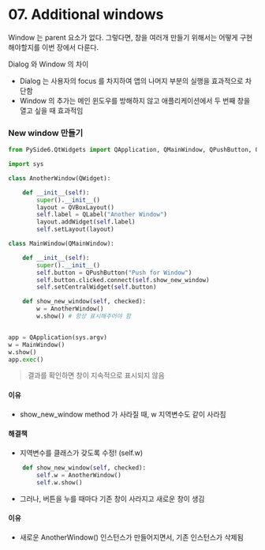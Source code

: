 # 07. Additional windows

Window 는 parent 요소가 없다. 그렇다면, 창을 여러개 만들기 위해서는 어떻게 구현해야할지를 이번 장에서 다룬다.

Dialog 와 Window 의 차이
- Dialog 는 사용자의 focus 를 차지하여 앱의 나머지 부분의 실행을 효과적으로 차단함
- Window 의 추가는 메인 윈도우를 방해하지 않고 애플리케이션에서 두 번째 창을 열고 싶을 때 효과적임

### New window 만들기

```python
from PySide6.QtWidgets import QApplication, QMainWindow, QPushButton, QLabel, QVBoxLayout, QWidget

import sys

class AnotherWindow(QWidget):

    def __init__(self):
        super().__init__()
        layout = QVBoxLayout()
        self.label = QLabel("Another Window")
        layout.addWidget(self.label)
        self.setLayout(layout)

class MainWindow(QMainWindow):

    def __init__(self):
        super().__init__()
        self.button = QPushButton("Push for Window")
        self.button.clicked.connect(self.show_new_window)
        self.setCentralWidget(self.button)

    def show_new_window(self, checked):
        w = AnotherWindow()
        w.show() # 항상 표시해주어야 함


app = QApplication(sys.argv)
w = MainWindow()
w.show()
app.exec()
```

> 결과를 확인하면 창이 지속적으로 표시되지 않음

#### 이유
- show_new_window method 가 사라질 때, w 지역변수도 같이 사라짐

#### 해결책
- 지역변수를 클래스가 갖도록 수정! (self.w)
```python
    def show_new_window(self, checked):
        self.w = AnotherWindow()
        self.w.show()
```

- 그러나, 버튼을 누를 때마다 기존 창이 사라지고 새로운 창이 생김

#### 이유
- 새로운 AnotherWindow() 인스턴스가 만들어지면서, 기존 인스턴스가 삭제됨


